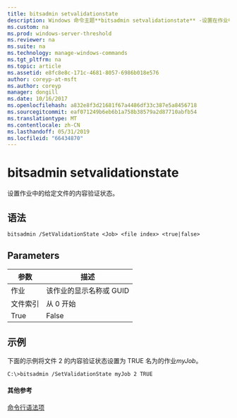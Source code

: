 ```yaml
---
title: bitsadmin setvalidationstate
description: Windows 命令主题**bitsadmin setvalidationstate** -设置在作业中的给定文件的内容验证状态。
ms.custom: na
ms.prod: windows-server-threshold
ms.reviewer: na
ms.suite: na
ms.technology: manage-windows-commands
ms.tgt_pltfrm: na
ms.topic: article
ms.assetid: e8fc8e8c-171c-4681-8057-6986b018e576
author: coreyp-at-msft
ms.author: coreyp
manager: dongill
ms.date: 10/16/2017
ms.openlocfilehash: a832e8f3d21681f67a4486df33c387e5a8456718
ms.sourcegitcommit: eaf071249b6eb6b1a758b38579a2d87710abfb54
ms.translationtype: MT
ms.contentlocale: zh-CN
ms.lasthandoff: 05/31/2019
ms.locfileid: "66434870"
---
```

# <a name="bitsadmin-setvalidationstate"></a>bitsadmin setvalidationstate



设置作业中的给定文件的内容验证状态。

## <a name="syntax"></a>语法

```
bitsadmin /SetValidationState <Job> <file index> <true|false> 
```

## <a name="parameters"></a>Parameters

| 参数  |          描述           |
|------------|--------------------------------|
|    作业     | 该作业的显示名称或 GUID |
| 文件索引 |         从 0 开始          |
|    True    |             False              |

## <a name="BKMK_examples"></a>示例

下面的示例将文件 2 的内容验证状态设置为 TRUE 名为的作业*myJob*。
```
C:\>bitsadmin /SetValidationState myJob 2 TRUE 
```

#### <a name="additional-references"></a>其他参考

[命令行语法项](command-line-syntax-key.md)